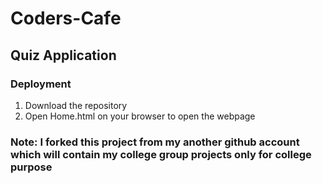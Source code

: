 # Coders-Cafe

## Quiz Application

### Deployment
1. Download the repository
2. Open Home.html on your browser to open the webpage

### Note: I forked this project from my another github account which will contain my college group projects only for college purpose
